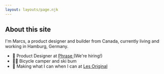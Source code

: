 ```yaml
---
layout: layouts/page.njk
---
```


## About this site

I'm Marcs, a product designer and builder from Canada, currently living and working in Hamburg, Germany.

- 🦜 Product Designer at [Phrase ](https://www.phrase.com)(We're hiring!)
- 🚵‍♂️ Bicycle camper and ski bum
- 🧵 Making what I can when I can at [Les Original](https://www.github.com/les-original/)

